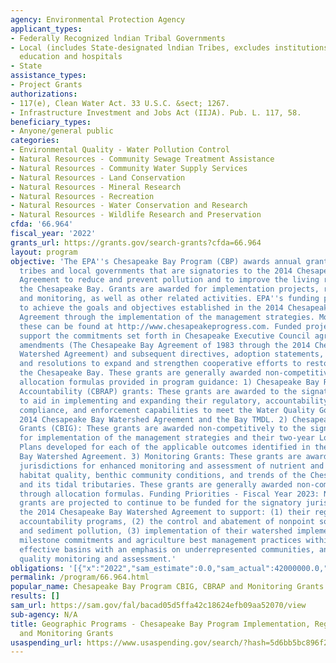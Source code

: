 ```yaml
---
agency: Environmental Protection Agency
applicant_types:
- Federally Recognized lndian Tribal Governments
- Local (includes State-designated lndian Tribes, excludes institutions of higher
  education and hospitals
- State
assistance_types:
- Project Grants
authorizations:
- 117(e), Clean Water Act. 33 U.S.C. &sect; 1267.
- Infrastructure Investment and Jobs Act (IIJA). Pub. L. 117, 58.
beneficiary_types:
- Anyone/general public
categories:
- Environmental Quality - Water Pollution Control
- Natural Resources - Community Sewage Treatment Assistance
- Natural Resources - Community Water Supply Services
- Natural Resources - Land Conservation
- Natural Resources - Mineral Research
- Natural Resources - Recreation
- Natural Resources - Water Conservation and Research
- Natural Resources - Wildlife Research and Preservation
cfda: '66.964'
fiscal_year: '2022'
grants_url: https://grants.gov/search-grants?cfda=66.964
layout: program
objective: 'The EPA''s Chesapeake Bay Program (CBP) awards annual grants to states,
  tribes and local governments that are signatories to the 2014 Chesapeake Bay Watershed
  Agreement to reduce and prevent pollution and to improve the living resources in
  the Chesapeake Bay. Grants are awarded for implementation projects, regulatory/accountability,
  and monitoring, as well as other related activities. EPA''s funding priority is
  to achieve the goals and objectives established in the 2014 Chesapeake Bay Watershed
  Agreement through the implementation of the management strategies. More detail on
  these can be found at http://www.chesapeakeprogress.com. Funded projects have helped
  support the commitments set forth in Chesapeake Executive Council agreements and
  amendments (The Chesapeake Bay Agreement of 1983 through the 2014 Chesapeake Bay
  Watershed Agreement) and subsequent directives, adoption statements, endorsements
  and resolutions to expand and strengthen cooperative efforts to restore and protect
  the Chesapeake Bay. These grants are generally awarded non-competitively through
  allocation formulas provided in program guidance: 1) Chesapeake Bay Regulatory and
  Accountability (CBRAP) grants: These grants are awarded to the signatory jurisdictions
  to aid in implementing and expanding their regulatory, accountability, assessment,
  compliance, and enforcement capabilities to meet the Water Quality Goal for the
  2014 Chesapeake Bay Watershed Agreement and the Bay TMDL. 2) Chesapeake Bay Implementation
  Grants (CBIG): These grants are awarded non-competitively to the signatory jurisdictions
  for implementation of the management strategies and their two-year Logic & Action
  Plans developed for each of the applicable outcomes identified in the 2014 Chesapeake
  Bay Watershed Agreement. 3) Monitoring Grants: These grants are awarded to signatory
  jurisdictions for enhanced monitoring and assessment of nutrient and sediment loads,
  habitat quality, benthic community conditions, and trends of the Chesapeake Bay
  and its tidal tributaries. These grants are generally awarded non-competitively
  through allocation formulas. Funding Priorities - Fiscal Year 2023: Non-competitive
  grants are projected to continue to be funded for the signatory jurisdictions of
  the 2014 Chesapeake Bay Watershed Agreement to support: (1) their regulatory and
  accountability programs, (2) the control and abatement of nonpoint source nutrient
  and sediment pollution, (3) implementation of their watershed implementation plans,
  milestone commitments and agriculture best management practices within the most
  effective basins with an emphasis on underrepresented communities, and (4) water
  quality monitoring and assessment.'
obligations: '[{"x":"2022","sam_estimate":0.0,"sam_actual":42000000.0,"usa_spending_actual":38227687.0},{"x":"2023","sam_estimate":51000000.0,"sam_actual":0.0,"usa_spending_actual":20564816.0},{"x":"2024","sam_estimate":51000000.0,"sam_actual":0.0,"usa_spending_actual":0.0}]'
permalink: /program/66.964.html
popular_name: Chesapeake Bay Program CBIG, CBRAP and Monitoring Grants
results: []
sam_url: https://sam.gov/fal/bacad05d5ffa42c18624efb09aa52070/view
sub-agency: N/A
title: Geographic Programs - Chesapeake Bay Program Implementation, Regulatory/Accountability
  and Monitoring Grants
usaspending_url: https://www.usaspending.gov/search/?hash=5d6bb5bc896f2ede7d93f59ae4ac7e5d
---
```

